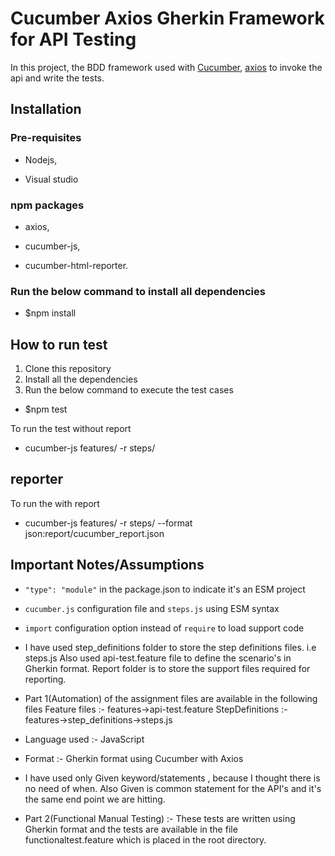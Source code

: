 # Cucumber Axios Gherkin Framework for API Testing

In this project, the BDD framework used with [Cucumber](https://cucumber.io/), [axios](https://github.com/axios/axios) to invoke the api and write the tests.


## Installation

### Pre-requisites
- Nodejs,

- Visual studio

### npm packages

- axios,

- cucumber-js,

- cucumber-html-reporter.

### Run the below command to install all dependencies

- $npm install


## How to run test
1. Clone this repository
2. Install all the dependencies
3. Run the below command to execute the test cases 
- $npm test

To run the test without report

- cucumber-js features/ -r steps/


## reporter
To run the with report

- cucumber-js features/ -r steps/ --format json:report/cucumber_report.json


## Important Notes/Assumptions
- `"type": "module"` in the package.json to indicate it's an ESM project
- `cucumber.js` configuration file and `steps.js` using ESM syntax
- `import` configuration option instead of `require` to load support code
- I have used step_definitions folder to store the step definitions files. i.e steps.js
    Also used api-test.feature file to define the scenario's in Gherkin format.
    Report folder is to store the support files required for reporting.

- Part 1(Automation) of the assignment files are available in the following files
    Feature files :- features->api-test.feature
    StepDefinitions :- features->step_definitions->steps.js
- Language used :- JavaScript
- Format :- Gherkin format using Cucumber with Axios
- I have used only Given keyword/statements , because I thought there is no need of when. Also Given is     common statement for the API's and it's the same end point we are hitting.
- Part 2(Functional Manual Testing) :- These tests are written using Gherkin format and the tests are available in the file functionaltest.feature which is placed in the root directory.
